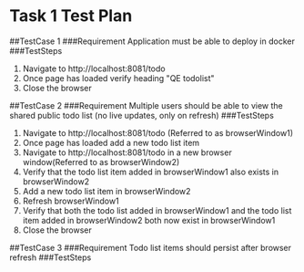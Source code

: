 # Task 1 Test Plan

##TestCase 1
###Requirement
Application must be able to deploy in docker
###TestSteps
1. Navigate to http://localhost:8081/todo
2. Once page has loaded verify heading "QE todolist"
3. Close the browser

##TestCase 2
###Requirement
Multiple users should be able to view the shared public todo list (no live updates, only on refresh)
###TestSteps
1. Navigate to http://localhost:8081/todo (Referred to as browserWindow1)
2. Once page has loaded add a new todo list item
3. Navigate to http://localhost:8081/todo in a new browser window(Referred to as browserWindow2)
4. Verify that the todo list item added in browserWindow1 also exists in browserWindow2
5. Add a new todo list item in browserWindow2
6. Refresh browserWindow1
7. Verify that both the todo list added in browserWindow1 and the todo list item added in browserWindow2 both now exist in browserWindow1
8. Close the browser

##TestCase 3
###Requirement
Todo list items should persist after browser refresh
###TestSteps


